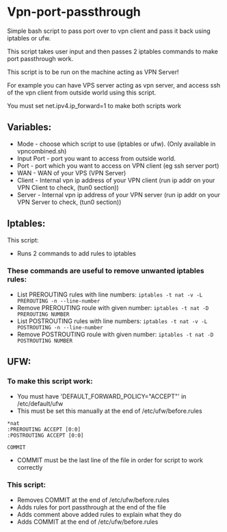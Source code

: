 # Vpn-port-passthrough
Simple bash script to pass port over to vpn client and pass it back using iptables or ufw.

This script takes user input and then passes 2 iptables commands to make port passthrough work. 

This script is to be run on the machine acting as VPN Server!

For example you can have VPS server acting as vpn server, and access ssh of the vpn client from outside world using this script.

You must set net.ipv4.ip_forward=1 to make both scripts work

## Variables:
* Mode - choose which script to use (iptables or ufw). (Only available in vpncombined.sh)
* Input Port - port you want to access from outside world.
* Port - port which you want to access on VPN client (eg ssh server port)
* WAN - WAN of your VPS (VPN Server)
* Client - Internal vpn ip address of your VPN client (run ip addr on your VPN Client to check, (tun0 section))
* Server - Internal vpn ip address of your VPN server (run ip addr on your VPN Server to check, (tun0 section))

## Iptables:
This script:
* Runs 2 commands to add rules to  iptables
### These commands are useful to remove unwanted iptables rules:
* List PREROUTING rules with line numbers: ` iptables -t nat -v -L PREROUTING -n --line-number `
* Remove PREROUTING roule with given number: ` iptables -t nat -D PREROUTING NUMBER `
* List POSTROUTING rules with line numbers:  ` iptables -t nat -v -L POSTROUTING -n --line-number `
* Remove POSTROUTING roule with given number: ` iptables -t nat -D POSTROUTING NUMBER `

## UFW:
### To make this script work:
* You must have 'DEFAULT_FORWARD_POLICY="ACCEPT"' in /etc/default/ufw
* This must be set this manually at the end of /etc/ufw/before.rules
```
*nat
:PREROUTING ACCEPT [0:0]
:POSTROUTING ACCEPT [0:0]

COMMIT
```
* COMMIT must be the last line of the file in order for script to work correctly

### This script:
* Removes COMMIT at the end of /etc/ufw/before.rules
* Adds rules for port passthrough at the end of the file
* Adds comment above added rules to explain what they do
* Adds COMMIT at the end of /etc/ufw/before.rules
